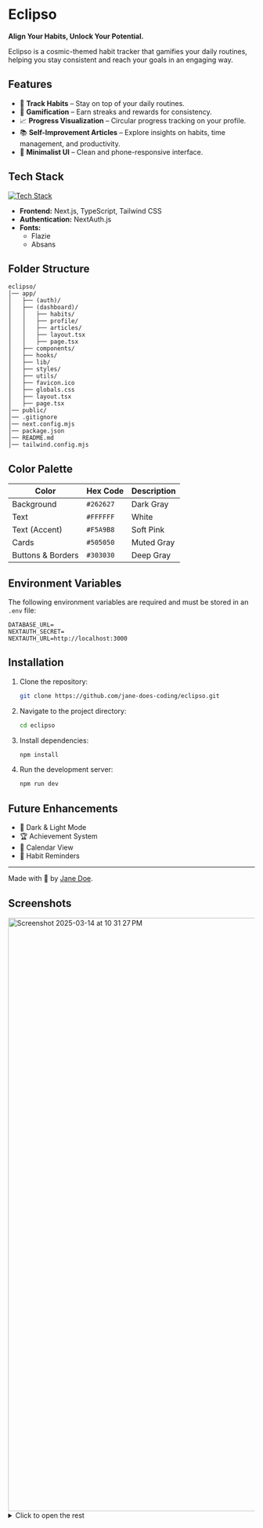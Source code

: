 # Eclipso

**Align Your Habits, Unlock Your Potential.**

Eclipso is a cosmic-themed habit tracker that gamifies your daily routines, helping you stay consistent and reach your goals in an engaging way.

## Features

- 🚀 **Track Habits** – Stay on top of your daily routines.
- 🌌 **Gamification** – Earn streaks and rewards for consistency.
- 📈 **Progress Visualization** – Circular progress tracking on your profile.
- 📚 **Self-Improvement Articles** – Explore insights on habits, time management, and productivity.
- 🎨 **Minimalist UI** – Clean and phone-responsive interface.

## Tech Stack

[![Tech Stack](https://skillicons.dev/icons?i=vite,ts,tailwind,prisma,mongodb,nextjs,react,css)](https://skillicons.dev)

- **Frontend:** Next.js, TypeScript, Tailwind CSS
- **Authentication:** NextAuth.js
- **Fonts:**
  - Flazie
  - Absans

## Folder Structure

```
eclipso/
│── app/
│   ├── (auth)/
│   ├── (dashboard)/
│   │   ├── habits/
│   │   ├── profile/
│   │   ├── articles/
│   │   ├── layout.tsx
│   │   ├── page.tsx
│   ├── components/
│   ├── hooks/
│   ├── lib/
│   ├── styles/
│   ├── utils/
│   ├── favicon.ico
│   ├── globals.css
│   ├── layout.tsx
│   ├── page.tsx
│── public/
│── .gitignore
│── next.config.mjs
│── package.json
│── README.md
│── tailwind.config.mjs
```

## Color Palette

| Color             | Hex Code  | Description |
| ----------------- | --------- | ----------- |
| Background        | `#262627` | Dark Gray   |
| Text              | `#FFFFFF` | White       |
| Text (Accent)     | `#F5A9B8` | Soft Pink   |
| Cards             | `#505050` | Muted Gray  |
| Buttons & Borders | `#303030` | Deep Gray   |

## Environment Variables

The following environment variables are required and must be stored in an `.env` file:

```env
DATABASE_URL=
NEXTAUTH_SECRET=
NEXTAUTH_URL=http://localhost:3000
```

## Installation

1. Clone the repository:
   ```sh
   git clone https://github.com/jane-does-coding/eclipso.git
   ```
2. Navigate to the project directory:
   ```sh
   cd eclipso
   ```
3. Install dependencies:
   ```sh
   npm install
   ```
4. Run the development server:
   ```sh
   npm run dev
   ```

## Future Enhancements

- 🌠 Dark & Light Mode
- 🏆 Achievement System
- 📅 Calendar View
- 🔔 Habit Reminders

---

Made with 💫 by [Jane Doe](https://github.com/jane-does-coding).

## Screenshots

<img width="1209" alt="Screenshot 2025-03-14 at 10 31 27 PM" src="https://github.com/user-attachments/assets/f47cc1f7-827f-4577-986f-d7b92f55ded2" />

<details>
    <summary>Click to open the rest</summary>
    <img width="1209" alt="Screenshot 2025-03-14 at 10 31 50 PM" src="https://github.com/user-attachments/assets/56b1018c-b088-47dd-85bb-f73ad03e0599" />
    <img width="375" alt="Screenshot 2025-03-14 at 10 32 39 PM" src="https://github.com/user-attachments/assets/209c17c3-f718-4a48-8896-d349fbf3dc1b" /><img width="375" alt="Screenshot 2025-03-14 at 10 32 46 PM" src="https://github.com/user-attachments/assets/dd133c89-e9d0-43d9-ba2f-ae33d40b2b23" />
</details>
